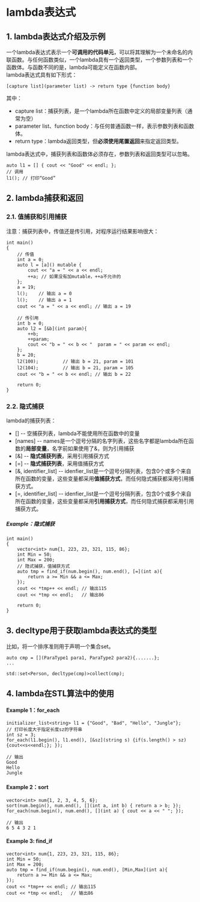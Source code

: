 # lambda表达式

## 1. lambda表达式介绍及示例
一个lambda表达式表示一个**可调用的代码单元**，可以将其理解为一个未命名的内联函数。与任何函数类似，一个lambda具有一个返回类型，一个参数列表和一个函数体。与函数不同的是，lambda可能定义在函数内部。   
lambda表达式具有如下形式：
```
[capture list](parameter list) -> return type {function body}
```
其中：
* capture list：捕获列表，是一个lambda所在函数中定义的局部变量列表（通常为空）
* parameter list、function body：与任何普通函数一样，表示参数列表和函数体。
* return type：lambda返回类型，但**必须使用尾置返回**来指定返回类型。

lambda表达式中，捕获列表和函数体必须存在，参数列表和返回类型可以忽略。
```
auto l1 = [] { cout << "Good" << endl; };
// 调用
l1(); // 打印“Good”
```

## 2. lambda捕获和返回
### 2.1. 值捕获和引用捕获
注意：捕获列表中，传值还是传引用，对程序运行结果影响很大：
```
int main()
{
    // 传值
    int a = 0;
    auto l = [a]() mutable {
        cout << "a = " << a << endl;
        ++a; // 如果没有加mutable，++a不允许的
    };
    a = 19;
    l();    // 输出 a = 0
    l();    // 输出 a = 1
    cout << "a = " << a << endl; // 输出 a = 19

    // 传引用
    int b = 0;
    auto l2 = [&b](int param){
        ++b;
        ++param;
        cout << "b = " << b << "  param = " << param << endl;
    };
    b = 20;
    l2(100);         // 输出 b = 21, param = 101
    l2(104);         // 输出 b = 21, param = 105
    cout << "b = " << b << endl; // 输出 b = 22

    return 0;
}
```
### 2.2. 隐式捕获
lambda的捕获列表：
* []      -- 空捕获列表，lambda不能使用所在函数中的变量
* [names] -- names是一个逗号分隔的名字列表，这些名字都是lambda所在函数的**局部变量**，名字前如果使用了&，则为引用捕获
* [&]     -- **隐式捕获列表**，采用引用捕获方式
* [=]     -- **隐式捕获列表**，采用值捕获方式
* [&, identifier_list] -- idenfier_list是一个逗号分隔列表，包含0个或多个来自所在函数的变量，这些变量都采用**值捕获方式**，而任何隐式捕获都采用引用捕获方式。
* [=, identifier_list] -- idenfier_list是一个逗号分隔列表，包含0个或多个来自所在函数的变量，这些变量都采用**引用捕获方式**，而任何隐式捕获都采用引用捕获方式。
##### Example：隐式捕获
```
int main()
{
    vector<int> num{1, 223, 23, 321, 115, 86};
    int Min = 50;
    int Max = 200;
    // 隐式捕获，值捕获方式
    auto tmp = find_if(num.begin(), num.end(), [=](int a){
        return a >= Min && a <= Max;
    });
    cout << *tmp++ << endl; // 输出115
    cout << *tmp << endl;   // 输出86

    return 0;
}
```

## 3. decltype用于获取lambda表达式的类型
比如，将一个排序准则用于声明一个集合set。
```
auto cmp = [](ParaType1 para1, ParaType2 para2){.......};
...

std::set<Person, decltype(cmp)>collect(cmp);
```

## 4. lambda在STL算法中的使用
#### Example 1：for_each

```
initializer_list<string> l1 = {"Good", "Bad", "Hello", "Jungle"};
// 打印长度大于指定长度sz的字符串
int sz = 3;
for_each(l1.begin(), l1.end(), [&sz](string s) {if(s.length() > sz){cout<<s<<endl;}; });

// 输出
Good
Hello
Jungle
```
#### Example 2：sort
```
vector<int> num{1, 2, 3, 4, 5, 6};
sort(num.begin(), num.end(), [](int a, int b) { return a > b; });
for_each(num.begin(), num.end(), [](int a) { cout << a << " "; });

// 输出
6 5 4 3 2 1
```

#### Example 3: find_if
```
vector<int> num{1, 223, 23, 321, 115, 86};
int Min = 50;
int Max = 200;
auto tmp = find_if(num.begin(), num.end(), [Min,Max](int a){
    return a >= Min && a <= Max;
});
cout << *tmp++ << endl; // 输出115
cout << *tmp << endl;   // 输出86
```
